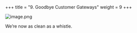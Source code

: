 +++
title = "9. Goodbye Customer Gateways"
weight = 9
+++


![image.png](/images/008-viii-clean-it-up/41-790083-image.png)


We’re now as clean as a whistle. 


